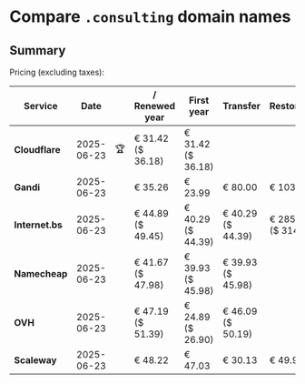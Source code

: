 # Compare `.consulting` domain names

## Summary

Pricing (excluding taxes):

| Service | Date |  | / Renewed year | First year | Transfer | Restoration |
|--|--|--|--|--|--|--|
| **Cloudflare** | 2025-06-23 | 🏆 | € 31.42<br>($ 36.18) | € 31.42<br>($ 36.18) |  |  |
| **Gandi** | 2025-06-23 |  | € 35.26 | € 23.99 | € 80.00 | € 103.13 |
| **Internet.bs** | 2025-06-23 |  | € 44.89<br>($ 49.45) | € 40.29<br>($ 44.39) | € 40.29<br>($ 44.39) | € 285.59<br>($ 314.65) |
| **Namecheap** | 2025-06-23 |  | € 41.67<br>($ 47.98) | € 39.93<br>($ 45.98) | € 39.93<br>($ 45.98) |  |
| **OVH** | 2025-06-23 |  | € 47.19<br>($ 51.39) | € 24.89<br>($ 26.90) | € 46.09<br>($ 50.19) |  |
| **Scaleway** | 2025-06-23 |  | € 48.22 | € 47.03 | € 30.13 | € 49.99 |
